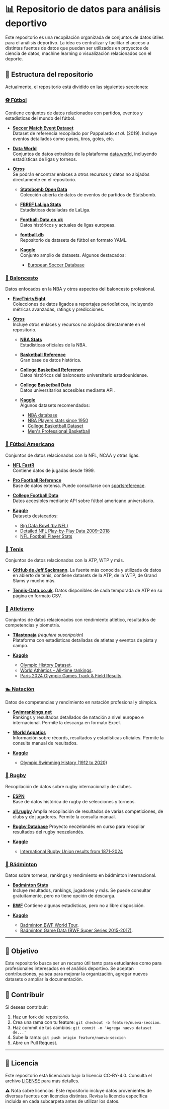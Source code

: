 # 📊 Repositorio de datos para análisis deportivo

Este repositorio es una recopilación organizada de conjuntos de datos útiles para el análisis deportivo. La idea es centralizar y facilitar el acceso a distintas fuentes de datos que puedan ser utilizados en proyectos de ciencia de datos, machine learning o visualización relacionados con el deporte.

## 📁 Estructura del repositorio

Actualmente, el repositorio está dividido en las siguientes secciones:

### [⚽ Fútbol](/Fútbol/)

Contiene conjuntos de datos relacionados con partidos, eventos y estadísticas del mundo del fútbol.

- [**Soccer Match Event Dataset**](/Fútbol/Soccer%20match%20event%20dataset/)  
  Dataset de referencia recopilado por Pappalardo *et al.* (2019). Incluye eventos detallados como pases, tiros, goles, etc.

- [**Data World**](/Fútbol/Data%20World/)  
  Conjuntos de datos extraídos de la plataforma [data.world](https://data.world), incluyendo estadísticas de ligas y torneos.

- [**Otros**](/Fútbol/)  
  Se podrán encontrar enlaces a otros recursos y datos no alojados directamente en el repositorio.

  - [**Statsbomb Open Data**](https://github.com/statsbomb/open-data/tree/master)  
    Colección abierta de datos de eventos de partidos de Statsbomb.

  - [**FBREF LaLiga Stats**](https://fbref.com/en/comps/12/stats/La-Liga-Stats)  
    Estadísticas detalladas de LaLiga. 

  - [**Football-Data.co.uk**](https://www.football-data.co.uk/)  
    Datos históricos y actuales de ligas europeas.

  - [**football.db**](https://github.com/openfootball)  
    Repositorio de datasets de fútbol en formato YAML.

  - [**Kaggle**](https://www.kaggle.com/)  
    Conjunto amplio de datasets. Algunos destacados:
    - [European Soccer Database](https://www.kaggle.com/datasets/hugomathien/soccer/data)


### [🏀 Baloncesto](/Baloncesto/)

Datos enfocados en la NBA y otros aspectos del baloncesto profesional.

- [**FiveThirtyEight**](/Baloncesto/fivethirtyeight/)  
  Colecciones de datos ligados a reportajes periodísticos, incluyendo métricas avanzadas, ratings y predicciones.

- [**Otros**](/Baloncesto/)  
  Incluye otros enlaces y recursos no alojados directamente en el repositorio.
  - [**NBA Stats**](https://www.nba.com/stats/)  
    Estadísticas oficiales de la NBA.

  - [**Basketball Reference**](https://www.basketball-reference.com/)  
    Gran base de datos histórica.

  - [**College Basketball Reference**](https://www.sports-reference.com/cbb/)  
    Datos históricos del baloncesto universitario estadounidense.

  - [**College Basketball Data**](https://collegebasketballdata.com/)  
    Datos universitarios accesibles mediante API.

  - [**Kaggle**](https://www.kaggle.com/)  
    Algunos datasets recomendados:
    - [NBA database](https://www.kaggle.com/datasets/wyattowalsh/basketball)
    - [NBA Players stats since 1950](https://www.kaggle.com/datasets/drgilermo/nba-players-stats)
    - [College Basketball Dataset](https://www.kaggle.com/datasets/andrewsundberg/college-basketball-dataset)
    - [Men's Professional Basketball](https://www.kaggle.com/datasets/open-source-sports/mens-professional-basketball)

### [🏈 Fútbol Americano](/Fútbol%20americano/)

Conjuntos de datos relacionados con la NFL, NCAA y otras ligas.

- [**NFL FastR**](https://github.com/nflverse/nflfastR)  
  Contiene datos de jugadas desde 1999.

- [**Pro Football Reference**](https://www.pro-football-reference.com/)  
  Base de datos extensa. Puede consultarse con [sportsreference](https://pypi.org/project/sportsreference/).

- [**College Football Data**](https://collegefootballdata.com/)  
  Datos accesibles mediante API sobre fútbol americano universitario.

- [**Kaggle**](https://www.kaggle.com/)  
  Datasets destacados:
  - [Big Data Bowl (by NFL)](https://www.kaggle.com/competitions/nfl-big-data-bowl-2023/)
  - [Detailed NFL Play-by-Play Data 2009–2018](https://www.kaggle.com/datasets/maxhorowitz/nflplaybyplay2009to2016)
  - [NFL Football Player Stats](https://www.kaggle.com/datasets/zynicide/nfl-football-player-stats)

### [🎾 Tenis](/Tenis/)

Conjuntos de datos relacionados con la ATP, WTP y más.

- [**GitHub de Jeff Sackmann**](https://github.com/JeffSackmann). La fuente más conocida y utilizada de datos en abierto de tenis, contiene datasets de la ATP, de la WTP, de Grand Slams y mucho más.

 - [**Tennis-Data.co.uk**](http://www.tennis-data.co.uk/alldata.php). Datos disponibles de cada temporada de ATP en su página  en formato CSV. 


### [🏃 Atletismo](/Atletismo/)

Conjuntos de datos relacionados con rendimiento atlético, resultados de competencias y biometría.

- [**Tilastopaja**](https://www.tilastopaja.eu/) *(requiere suscripción)*  
  Plataforma con estadísticas detalladas de atletas y eventos de pista y campo.

- [**Kaggle**](https://www.kaggle.com/)  
  - [Olympic History Dataset](https://www.kaggle.com/datasets/heesoo37/120-years-of-olympic-history-athletes-and-results).
  - [World Athletics - All-time rankings](https://www.kaggle.com/datasets/jeannicolasduval/world-athletics-all-time-rankings).
  - [Paris 2024 Olympic Games Track & Field Results](https://www.kaggle.com/datasets/laurenainsleyhaines/paris-2024-olympic-games-track-and-field-results).

### [🏊 Natación](/Natación/)

Datos de competencias y rendimiento en natación profesional y olímpica.

- [**Swimrankings.net**](https://www.swimrankings.net/)  
  Rankings y resultados detallados de natación a nivel europeo e internacional. Permite la descarga en formato Excel.

- [**World Aquatics**](https://www.worldaquatics.com/)  
  Información sobre récords, resultados y estadísticas oficiales. Permite la consulta manual de resultados.

- [**Kaggle**](https://www.kaggle.com/)  
  - [Olympic Swimming History (1912 to 2020)](https://www.kaggle.com/datasets/datasciencedonut/olympic-swimming-1912-to-2020)

### [🏉 Rugby](/Rugby/)

Recopilación de datos sobre rugby internacional y de clubes.

- [**ESPN**](https://www.espn.co.uk/rugby/)  
  Base de datos histórica de rugby de selecciones y torneos.

- [**all.rugby**](https://all.rugby/)
  Amplia recopilación de resultados de varias competiciones, de clubs y de jugadores. Permite la consulta manual.
  
- [**Rugby Database**](https://www.rugbydatabase.co.nz/index.php)
  Proyecto neozelandés en curso para recopilar resultados del rugby neozelandés. 

- [**Kaggle**](https://www.kaggle.com/)  
  - [International Rugby Union results from 1871-2024](https://www.kaggle.com/datasets/lylebegbie/international-rugby-union-results-from-18712022)

### [🏸 Bádminton](/Bádminton/)

Datos sobre torneos, rankings y rendimiento en bádminton internacional.

- [**Badminton Stats**](https://www.badmintonstatistics.net/Index)  
  Incluye resultados, rankings, jugadores y más. Se puede consultar gratuitamente, pero no tiene opción de descarga.

- [**BWF**](https://bwfworldtour.bwfbadminton.com/)
  Contiene algunas estadísticas, pero no a libre disposición.

- [**Kaggle**](https://www.kaggle.com/)  
  - [Badminton BWF World Tour](https://www.kaggle.com/datasets/sanderp/badminton-bwf-world-tour).
  - [Badminton Game Data (BWF Super Series 2015-2017)](https://www.kaggle.com/datasets/canggih/badminton-game-data-bwf-super-series-20152017).

---

## 🧭 Objetivo

Este repositorio busca ser un recurso útil tanto para estudiantes como para profesionales interesados en el análisis deportivo. Se aceptan contribuciones, ya sea para mejorar la organización, agregar nuevos datasets o ampliar la documentación.

## 🚀 Contribuir

Si deseas contribuir:

1. Haz un fork del repositorio.
2. Crea una rama con tu feature: `git checkout -b feature/nueva-seccion`.
3. Haz commit de tus cambios: `git commit -m 'Agrega nuevo dataset de...'`
4. Sube la rama: `git push origin feature/nueva-seccion`
5. Abre un Pull Request.

---

## 📜 Licencia

Este repositorio está licenciado bajo la licencia CC-BY-4.0. Consulta el archivo [LICENSE](./LICENSE) para más detalles.

⚠️ Nota sobre licencias: Este repositorio incluye datos provenientes de diversas fuentes con licencias distintas. Revisa la licencia específica incluida en cada subcarpeta antes de utilizar los datos.
